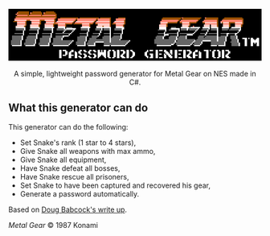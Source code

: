 <p align="center"><img src="https://github.com/AkagitsuneYuki/MetalGearPasswordGen/blob/main/Resources/readme_logo.png?raw=true"></p>
<p align="center">A simple, lightweight password generator for Metal Gear on NES made in C#.</p>

## What this generator can do
This generator can do the following:
 - Set Snake's rank (1 star to 4 stars),
 - Give Snake all weapons with max ammo,
 - Give Snake all equipment,
 - Have Snake defeat all bosses,
 - Have Snake rescue all prisoners,
 - Set Snake to have been captured and recovered his gear,
 - Generate a password automatically.

Based on [Doug Babcock's write up](https://www.dougbabcock.com/mg-passwords.txt).

*Metal Gear* © 1987 Konami
